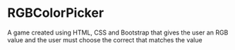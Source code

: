 # RGBColorPicker
A game created using HTML, CSS and Bootstrap that gives the user an RGB value and the user must choose the correct that matches the value